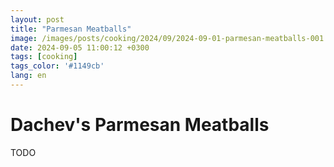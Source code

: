 ```yaml
---
layout: post
title: "Parmesan Meatballs"
image: /images/posts/cooking/2024/09/2024-09-01-parmesan-meatballs-001.jpg
date: 2024-09-05 11:00:12 +0300
tags: [cooking]
tags_color: '#1149cb'
lang: en
---
```

# Dachev's Parmesan Meatballs
TODO